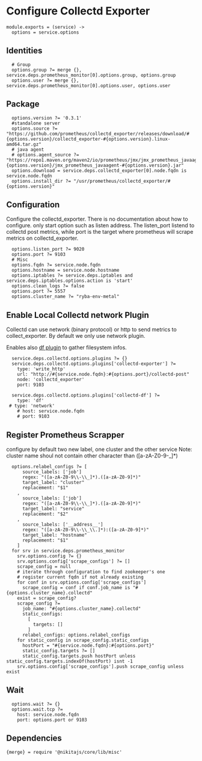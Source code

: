 
# Configure Collectd Exporter

    module.exports = (service) ->
      options = service.options

## Identities

      # Group
      options.group ?= merge {}, service.deps.prometheus_monitor[0].options.group, options.group
      options.user ?= merge {}, service.deps.prometheus_monitor[0].options.user, options.user

## Package
    
      options.version ?= '0.3.1'
      #standalone server
      options.source ?= "https://github.com/prometheus/collectd_exporter/releases/download/#{options.version}/collectd_exporter-#{options.version}.linux-amd64.tar.gz"
      # java agent
      # options.agent_source ?= "https://repo1.maven.org/maven2/io/prometheus/jmx/jmx_prometheus_javaagent/#{options.version}/jmx_prometheus_javaagent-#{options.version}.jar"
      options.download = service.deps.collectd_exporter[0].node.fqdn is service.node.fqdn
      options.install_dir ?= "/usr/prometheus/collectd_exporter/#{options.version}"

## Configuration
Configure the collectd_exporter. There is no documentation about how to configure.
only start option such as listen address.
The listen_port listend to collectd post metrics, while port is the target where
prometheus will scrape metrics on collectd_exporter.

      options.listen_port ?= 9020
      options.port ?= 9103
      # Misc
      options.fqdn ?= service.node.fqdn
      options.hostname = service.node.hostname
      options.iptables ?= service.deps.iptables and service.deps.iptables.options.action is 'start'
      options.clean_logs ?= false
      options.port ?= 5557
      options.cluster_name ?= "ryba-env-metal"

## Enable Local Collectd network Plugin
Collectd can use network (binary protocol) or http to send metrics to collect_exporter.
By default we only use network plugin.

Enables also [df plugin](https://collectd.org/wiki/index.php/Plugin:DF) to gather
filesystem infos.

      service.deps.collectd.options.plugins ?= {}
      service.deps.collectd.options.plugins['collectd-exporter'] ?=
        type: 'write_http'
        url: "http://#{service.node.fqdn}:#{options.port}/collectd-post"
        node: 'collectd_exporter'
        port: 9103
      
      service.deps.collectd.options.plugins['collectd-df'] ?=
        type: 'df'
     # type: 'network'
        # host: service.node.fqdn
        # port: 9103

## Register Prometheus Scrapper
configure by default two new label, one cluster and the other service
Note: cluster name shoul not contain other character than ([a-zA-Z0-9\-\_]*)

      options.relabel_configs ?= [
          source_labels: ['job']
          regex: "([a-zA-Z0-9\\-\\_]*).([a-zA-Z0-9]*)"
          target_label: "cluster"
          replacement: "$1"
        ,
          source_labels: ['job']
          regex: "([a-zA-Z0-9\\-\\_]*).([a-zA-Z0-9]*)"
          target_label: "service"
          replacement: "$2"
        ,
          source_labels: ['__address__']
          regex: "([a-zA-Z0-9\\-\\_\\.]*):([a-zA-Z0-9]*)"
          target_label: "hostname"
          replacement: "$1"
        ]
      for srv in service.deps.prometheus_monitor
        srv.options.config ?= {}
        srv.options.config['scrape_configs'] ?= []
        scrape_config = null
        # iterate through configuration to find zookeeper's one
        # register current fqdn if not already existing
        for conf in srv.options.config['scrape_configs']
          scrape_config = conf if conf.job_name is "#{options.cluster_name}.collectd"
        exist = scrape_config?
        scrape_config ?=
          job_name: "#{options.cluster_name}.collectd"
          static_configs:
            [
              targets: []
            ]
          relabel_configs: options.relabel_configs
        for static_config in scrape_config.static_configs
          hostPort = "#{service.node.fqdn}:#{options.port}"
          static_config.targets ?= []
          static_config.targets.push hostPort unless static_config.targets.indexOf(hostPort) isnt -1
        srv.options.config['scrape_configs'].push scrape_config unless exist

## Wait

      options.wait ?= {}
      options.wait.tcp ?=
        host: service.node.fqdn
        port: options.port or 9103

## Dependencies

    {merge} = require '@nikitajs/core/lib/misc'

[example]:(https://github.com/prometheus/jmx_exporter/blob/master/example_configs/zookeeper.yaml)
[collectd_exporter]:(https://github.com/prometheus/collectd_exporter)
